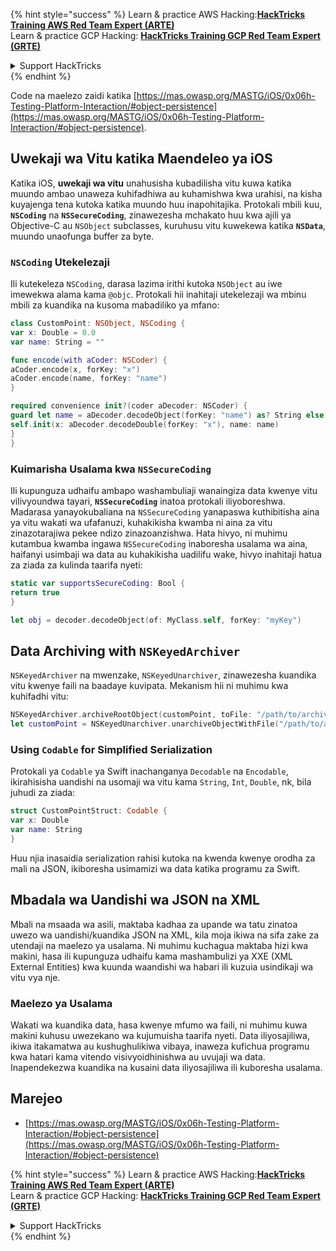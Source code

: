 {% hint style="success" %}
Learn & practice AWS Hacking:<img src="/.gitbook/assets/arte.png" alt="" data-size="line">[**HackTricks Training AWS Red Team Expert (ARTE)**](https://training.hacktricks.xyz/courses/arte)<img src="/.gitbook/assets/arte.png" alt="" data-size="line">\
Learn & practice GCP Hacking: <img src="/.gitbook/assets/grte.png" alt="" data-size="line">[**HackTricks Training GCP Red Team Expert (GRTE)**<img src="/.gitbook/assets/grte.png" alt="" data-size="line">](https://training.hacktricks.xyz/courses/grte)

<details>

<summary>Support HackTricks</summary>

* Check the [**subscription plans**](https://github.com/sponsors/carlospolop)!
* **Join the** 💬 [**Discord group**](https://discord.gg/hRep4RUj7f) or the [**telegram group**](https://t.me/peass) or **follow** us on **Twitter** 🐦 [**@hacktricks\_live**](https://twitter.com/hacktricks\_live)**.**
* **Share hacking tricks by submitting PRs to the** [**HackTricks**](https://github.com/carlospolop/hacktricks) and [**HackTricks Cloud**](https://github.com/carlospolop/hacktricks-cloud) github repos.

</details>
{% endhint %}

Code na maelezo zaidi katika [https://mas.owasp.org/MASTG/iOS/0x06h-Testing-Platform-Interaction/#object-persistence](https://mas.owasp.org/MASTG/iOS/0x06h-Testing-Platform-Interaction/#object-persistence).

## Uwekaji wa Vitu katika Maendeleo ya iOS

Katika iOS, **uwekaji wa vitu** unahusisha kubadilisha vitu kuwa katika muundo ambao unaweza kuhifadhiwa au kuhamishwa kwa urahisi, na kisha kuyajenga tena kutoka katika muundo huu inapohitajika. Protokali mbili kuu, **`NSCoding`** na **`NSSecureCoding`**, zinawezesha mchakato huu kwa ajili ya Objective-C au `NSObject` subclasses, kuruhusu vitu kuwekewa katika **`NSData`**, muundo unaofunga buffer za byte.

### **`NSCoding`** Utekelezaji
Ili kutekeleza `NSCoding`, darasa lazima irithi kutoka `NSObject` au iwe imewekwa alama kama `@objc`. Protokali hii inahitaji utekelezaji wa mbinu mbili za kuandika na kusoma mabadiliko ya mfano:
```swift
class CustomPoint: NSObject, NSCoding {
var x: Double = 0.0
var name: String = ""

func encode(with aCoder: NSCoder) {
aCoder.encode(x, forKey: "x")
aCoder.encode(name, forKey: "name")
}

required convenience init?(coder aDecoder: NSCoder) {
guard let name = aDecoder.decodeObject(forKey: "name") as? String else { return nil }
self.init(x: aDecoder.decodeDouble(forKey: "x"), name: name)
}
}
```
### **Kuimarisha Usalama kwa `NSSecureCoding`**
Ili kupunguza udhaifu ambapo washambuliaji wanaingiza data kwenye vitu vilivyoundwa tayari, **`NSSecureCoding`** inatoa protokali iliyoboreshwa. Madarasa yanayokubaliana na `NSSecureCoding` yanapaswa kuthibitisha aina ya vitu wakati wa ufafanuzi, kuhakikisha kwamba ni aina za vitu zinazotarajiwa pekee ndizo zinazoanzishwa. Hata hivyo, ni muhimu kutambua kwamba ingawa `NSSecureCoding` inaboresha usalama wa aina, haifanyi usimbaji wa data au kuhakikisha uadilifu wake, hivyo inahitaji hatua za ziada za kulinda taarifa nyeti:
```swift
static var supportsSecureCoding: Bool {
return true
}

let obj = decoder.decodeObject(of: MyClass.self, forKey: "myKey")
```
## Data Archiving with `NSKeyedArchiver`
`NSKeyedArchiver` na mwenzake, `NSKeyedUnarchiver`, zinawezesha kuandika vitu kwenye faili na baadaye kuvipata. Mekanism hii ni muhimu kwa kuhifadhi vitu:
```swift
NSKeyedArchiver.archiveRootObject(customPoint, toFile: "/path/to/archive")
let customPoint = NSKeyedUnarchiver.unarchiveObjectWithFile("/path/to/archive") as? CustomPoint
```
### Using `Codable` for Simplified Serialization
Protokali ya `Codable` ya Swift inachanganya `Decodable` na `Encodable`, ikirahisisha uandishi na usomaji wa vitu kama `String`, `Int`, `Double`, nk, bila juhudi za ziada:
```swift
struct CustomPointStruct: Codable {
var x: Double
var name: String
}
```
Huu njia inasaidia serialization rahisi kutoka na kwenda kwenye orodha za mali na JSON, ikiboresha usimamizi wa data katika programu za Swift.

## Mbadala wa Uandishi wa JSON na XML
Mbali na msaada wa asili, maktaba kadhaa za upande wa tatu zinatoa uwezo wa uandishi/kuandika JSON na XML, kila moja ikiwa na sifa zake za utendaji na maelezo ya usalama. Ni muhimu kuchagua maktaba hizi kwa makini, hasa ili kupunguza udhaifu kama mashambulizi ya XXE (XML External Entities) kwa kuunda waandishi wa habari ili kuzuia usindikaji wa vitu vya nje.

### Maelezo ya Usalama
Wakati wa kuandika data, hasa kwenye mfumo wa faili, ni muhimu kuwa makini kuhusu uwezekano wa kujumuisha taarifa nyeti. Data iliyosajiliwa, ikiwa itakamatwa au kushughulikiwa vibaya, inaweza kufichua programu kwa hatari kama vitendo visivyoidhinishwa au uvujaji wa data. Inapendekezwa kuandika na kusaini data iliyosajiliwa ili kuboresha usalama.

## Marejeo
* [https://mas.owasp.org/MASTG/iOS/0x06h-Testing-Platform-Interaction/#object-persistence](https://mas.owasp.org/MASTG/iOS/0x06h-Testing-Platform-Interaction/#object-persistence)

{% hint style="success" %}
Learn & practice AWS Hacking:<img src="/.gitbook/assets/arte.png" alt="" data-size="line">[**HackTricks Training AWS Red Team Expert (ARTE)**](https://training.hacktricks.xyz/courses/arte)<img src="/.gitbook/assets/arte.png" alt="" data-size="line">\
Learn & practice GCP Hacking: <img src="/.gitbook/assets/grte.png" alt="" data-size="line">[**HackTricks Training GCP Red Team Expert (GRTE)**<img src="/.gitbook/assets/grte.png" alt="" data-size="line">](https://training.hacktricks.xyz/courses/grte)

<details>

<summary>Support HackTricks</summary>

* Check the [**subscription plans**](https://github.com/sponsors/carlospolop)!
* **Join the** 💬 [**Discord group**](https://discord.gg/hRep4RUj7f) or the [**telegram group**](https://t.me/peass) or **follow** us on **Twitter** 🐦 [**@hacktricks\_live**](https://twitter.com/hacktricks\_live)**.**
* **Share hacking tricks by submitting PRs to the** [**HackTricks**](https://github.com/carlospolop/hacktricks) and [**HackTricks Cloud**](https://github.com/carlospolop/hacktricks-cloud) github repos.

</details>
{% endhint %}
